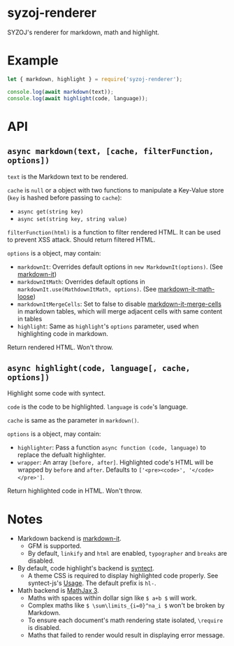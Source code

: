 # syzoj-renderer

SYZOJ's renderer for markdown, math and highlight.

# Example

```javascript
let { markdown, highlight } = require('syzoj-renderer');

console.log(await markdown(text));
console.log(await highlight(code, language));
```

# API

## `async markdown(text, [cache, filterFunction, options])`

`text` is the Markdown text to be rendered.

`cache` is `null` or a object with two functions to manipulate a Key-Value store (`key` is hashed before passing to `cache`):

* `async get(string key)`
* `async set(string key, string value)`

`filterFunction(html)` is a function to filter rendered HTML. It can be used to prevent XSS attack. Should return filtered HTML.

`options` is a object, may contain:

* `markdownIt`: Overrides default options in `new MarkdownIt(options)`. (See [markdown-it](https://github.com/markdown-it/markdown-it))
* `markdownItMath`: Overrides default options in `markdownIt.use(MathdownItMath, options)`. (See [markdown-it-math-loose](https://github.com/Menci/markdown-it-math-loose))
* `markdownItMergeCells`: Set to false to disable [markdown-it-merge-cells](https://github.com/Menci/markdown-it-merge-cells) in markdown tables, which will merge adjacent cells with same content in tables
* `highlight`: Same as `highlight`'s `options` parameter, used when highlighting code in markdown.

Return rendered HTML. Won't throw.

## `async highlight(code, language[, cache, options])`

Highlight some code with syntect.

`code` is the code to be highlighted. `language` is `code`'s language.

`cache` is same as the parameter in `markdown()`.

`options` is a object, may contain:

* `highlighter`: Pass a function `async function (code, language)` to replace the defualt highlighter.
* `wrapper`: An array `[before, after]`. Highlighted code's HTML will be wrapped by `before` and `after`. Defaults to `['<pre><code>', '</code></pre>']`.

Return highlighted code in HTML. Won't throw.

# Notes

* Markdown backend is [markdown-it](https://github.com/markdown-it/markdown-it).
    * GFM is supported.
    * By default, `linkify` and `html` are enabled, `typographer` and `breaks` are disabled.
* By default, code highlight's backend is [syntect](https://github.com/Menci/syntect-js).
    * A theme CSS is required to display highlighted code properly. See syntect-js's [Usage](https://github.com/Menci/syntect-js#usage). The default prefix is `hl-`.
* Math backend is [MathJax 3](https://www.mathjax.org).
    * Maths with spaces within dollar sign like `$ a+b $` will work.
    * Complex maths like `$ \sum\limits_{i=0}^na_i $` won't be broken by Markdown.
    * To ensure each document's math rendering state isolated, `\require` is disabled.
    * Maths that failed to render would result in displaying error message.

